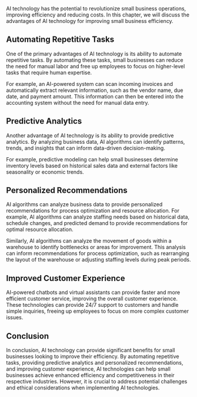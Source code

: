 
AI technology has the potential to revolutionize small business operations, improving efficiency and reducing costs. In this chapter, we will discuss the advantages of AI technology for improving small business efficiency.

Automating Repetitive Tasks
---------------------------

One of the primary advantages of AI technology is its ability to automate repetitive tasks. By automating these tasks, small businesses can reduce the need for manual labor and free up employees to focus on higher-level tasks that require human expertise.

For example, an AI-powered system can scan incoming invoices and automatically extract relevant information, such as the vendor name, due date, and payment amount. This information can then be entered into the accounting system without the need for manual data entry.

Predictive Analytics
--------------------

Another advantage of AI technology is its ability to provide predictive analytics. By analyzing business data, AI algorithms can identify patterns, trends, and insights that can inform data-driven decision-making.

For example, predictive modeling can help small businesses determine inventory levels based on historical sales data and external factors like seasonality or economic trends.

Personalized Recommendations
----------------------------

AI algorithms can analyze business data to provide personalized recommendations for process optimization and resource allocation. For example, AI algorithms can analyze staffing needs based on historical data, schedule changes, and predicted demand to provide recommendations for optimal resource allocation.

Similarly, AI algorithms can analyze the movement of goods within a warehouse to identify bottlenecks or areas for improvement. This analysis can inform recommendations for process optimization, such as rearranging the layout of the warehouse or adjusting staffing levels during peak periods.

Improved Customer Experience
----------------------------

AI-powered chatbots and virtual assistants can provide faster and more efficient customer service, improving the overall customer experience. These technologies can provide 24/7 support to customers and handle simple inquiries, freeing up employees to focus on more complex customer issues.

Conclusion
----------

In conclusion, AI technology can provide significant benefits for small businesses looking to improve their efficiency. By automating repetitive tasks, providing predictive analytics and personalized recommendations, and improving customer experience, AI technologies can help small businesses achieve enhanced efficiency and competitiveness in their respective industries. However, it is crucial to address potential challenges and ethical considerations when implementing AI technologies.
